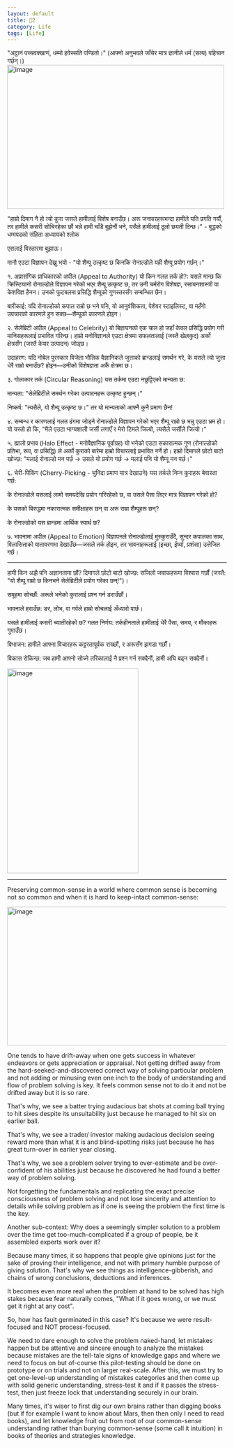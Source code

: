 ```yaml
---
layout: default
title: 🎯2
category: Life
tags: [Life]
---
```


"अट्ठानं पच्चवक्खाणं, धम्मो हवेस्सति पण्डितो।"
(आफ्नो अनुभवले जाँचेर मात्र ज्ञानीले धर्म (सत्य) पहिचान गर्छन्।)
<img width="498" height="330" alt="image" src="https://github.com/user-attachments/assets/f9c1dd5b-10c8-40f1-afdd-aaaa6574d331" />

"हाम्रो दिमाग नै हो त्यो कुरा जसले हामीलाई विशेष बनाउँछ। अरू जनावरहरूभन्दा हामीले यति प्रगति गर्यौं, तर हामीले कसरी सोचिरहेका छौं भन्ने हामी चाँडै बुझेनौं भने, यसैले हामीलाई ठूलो छयती दिन्छ।" - 
बुद्धको धम्मपदको संहिता अध्यायको श्लोक

एसलाई विस्तारमा बुझाऊ।

मानौ एउटा विज्ञापन देख्नु भयो - "यो शैम्पू उत्कृष्ट छ किनकि रोनाल्डोले यही शैम्पू प्रयोग गर्छन्।"

१. अप्रासंगिक प्राधिकारको अपील (Appeal to Authority)
यो किन गलत तर्क हो?: यसले मान्छ कि क्रिस्टियानो रोनाल्डोले विज्ञापन गरेको भएर शैम्पू उत्कृष्ट छ, तर उनी चर्मरोग विशेषज्ञ, रसायनशास्त्री वा केशविज्ञ हैनन। उनको फुटबलमा प्रसिद्धि शैम्पूको गुणस्तरसँग सम्बन्धित छैन।

बारीकाई: यदि रोनाल्डोको कपाल राम्रो छ भने पनि, यो आनुवंशिकता, पेशेवर स्टाइलिस्ट, वा महँगो उपचारको कारणले हुन सक्छ—शैम्पूको कारणले होइन।

२. सेलेब्रिटी अपील (Appeal to Celebrity)
यो बिज्ञापनको एक चाल हो जहाँ केवल प्रसिद्धि प्रयोग गरी मानिसहरूलाई प्रभावित गरिन्छ। हाम्रो मनोविज्ञानले एउटा क्षेत्रमा सफलतालाई (जस्तै खेलकुद) अर्को क्षेत्रसँग (जस्तै केयर उत्पादन) जोड्छ।

उदाहरण: यदि नोबेल पुरस्कार विजेता भौतिक वैज्ञानिकले जुत्ताको ब्रान्डलाई समर्थन गरे, के यसले त्यो जुत्ता धेरै राम्रो बनाउँछ? होइन—उनीको विशेषज्ञता अर्कै क्षेत्रमा छ।

३. गोलाकार तर्क (Circular Reasoning)
यस तर्कमा एउटा नछुट्टिएको मान्यता छ:

मान्यता: "सेलेब्रिटीले समर्थन गरेका उत्पादनहरू उत्कृष्ट हुन्छन्।"

निष्कर्ष: "त्यसैले, यो शैम्पू उत्कृष्ट छ।"
तर यो मान्यताको आफ्नै कुनै प्रमाण छैन!

४. सम्बन्ध र कारणलाई गलत ढंगमा जोड्ने
रोनाल्डोले विज्ञापन गरेको भएर शैम्पू राम्रो छ भन्नु एउटा भ्रम हो। यो यस्तो हो कि, "मैले एउटा भाग्यशाली जर्सी लगाएँ र मेरो टिमले जित्यो, त्यसैले जर्सीले जित्यो।"

५. ह्यालो प्रभाव (Halo Effect - मनोवैज्ञानिक पूर्वाग्रह)
यो भनेको एउटा सकारात्मक गुण (रोनाल्डोको प्रतिभा, रूप, वा प्रसिद्धि) ले अर्को कुराको बारेमा हाम्रो विचारलाई प्रभावित गर्ने हो। हाम्रो दिमागले छोटो बाटो खोज्छ:
"मलाई रोनाल्डो मन पर्छ → उसले यो प्रयोग गर्छ → मलाई पनि यो शैम्पू मन पर्छ।"

६. चेरी-पिकिंग (Cherry-Picking - चुनिंदा प्रमाण मात्र देखाउने)
यस तर्कले निम्न कुराहरू बेवास्ता गर्छ:

के रोनाल्डोले यसलाई लामो समयदेखि प्रयोग गरिरहेको छ, वा उसले पैसा लिएर मात्र विज्ञापन गरेको हो?

के यसको बिरुद्धमा नकारात्मक समीक्षाहरू छन् वा अरू राम्रा शैम्पूहरू छन्?

के रोनाल्डोको यस ब्रान्डमा आर्थिक स्वार्थ छ?

७. भावनामा अपील (Appeal to Emotion)
विज्ञापनले रोनाल्डोलाई मुस्कुराउँदै, सुन्दर कपालका साथ, विलासिताको वातावरणमा देखाउँछ—जसले तर्क होइन, तर भावनाहरूलाई (इच्छा, ईर्ष्या, प्रशंसा) उत्तेजित गर्छ।

---
हामी किन अझै पनि अज्ञानतामा छौं?
दिमागले छोटो बाटो खोज्छ: सजिलो जवाफहरूमा विश्वास गर्छौं (जस्तै: "यो शैम्पू राम्रो छ किनभने सेलेब्रिटीले प्रयोग गरेका छन्!")।

समूहमा सोच्छौं: अरूले भनेको कुरालाई प्रश्न गर्न डराउँछौं।

भावनाले हराउँछ: डर, लोभ, वा गर्वले हाम्रो सोचलाई अँध्यारो पार्छ।

यसले हामीलाई कसरी च्यातीरहेको छ?
गलत निर्णय: तर्कहीनताले हामीलाई धेरै पैसा, समय, र मौकाहरू गुमाउँछ।

विभाजन: हामीले आफ्ना विचारहरू कट्टरतापूर्वक राख्छौं, र अरूसँग झगडा गर्छौं।

विकास रोकिन्छ: जब हामी आफ्नो सोच्ने तरिकालाई नै प्रश्न गर्न सक्दैनौं, हामी अघि बढ्न सक्दैनौं।

<img width="301" height="469" alt="image" src="https://github.com/user-attachments/assets/277f6ff7-b990-474b-848c-38b84e8b188b" />

---
Preserving common-sense in a world where common sense is becoming not so common and when it is hard to keep-intact common-sense:

<img width="581" height="318" alt="image" src="https://github.com/user-attachments/assets/a924abf2-af7e-403d-91d0-e11fa2d12f23" />

One tends to have drift-away when one gets success in whatever endeavors or gets appreciation or appraisal. Not getting drifted away from the hard-seeked-and-discovered correct way of solving particular problem and not adding or minusing even one inch to the body of understanding and flow of problem solving is key.
It feels common sense not to do it and not be drifted away but it is so rare.

That's why, we see a batter trying audacious bat shots at coming ball trying to hit sixes despite its unsuitability just because he managed to hit six on earlier ball.

That's why, we see a trader/ investor making audacious decision seeing reward more than what it is and blind-spotting risks just because he has great turn-over in earlier year closing.

That's why, we see a problem solver trying to over-estimate and be over-confident of his abilities just because he discovered he had found a better way of problem solving.

Not forgetting the fundamentals and replicating the exact precise consciousness of problem solving and not lose sincerity and attention to details while solving problem as if one is seeing the problem the first time is the key.

Another sub-context:
Why does a seemingly simpler solution to a problem over the time get too-much-complicated if a group of people, be it assembled experts work over it?

Because many times, it so happens that people give opinions just for the sake of proving their intelligence, and not with primary humble purpose of giving solution. That's why we see things as intelligence-gibberish, and chains of wrong conclusions, deductions and inferences.

It becomes even more real when the problem at hand to be solved has high stakes because fear naturally comes, "What if it goes wrong, or we must get it right at any cost".

So, how has fault germinated in this case? It's because we were result-focused and NOT process-focused.

We need to dare enough to solve the problem naked-hand, let mistakes happen but be attentive and sincere enough to analyze the mistakes because mistakes are the tell-tale signs of knowledge gaps and where we need to focus on but of-course this pilot-testing should be done on prototype or on trials and not on larger real-scale. After this, we must try to get one-level-up understanding of mistakes categories and then come up with solid generic understanding, stress-test it and if it passes the stress-test, then just freeze lock that understanding securely in our brain.

Many times, it's wiser to first dig our own brains rather than digging books (but if for example I want to know about Mars, then then only I need to read books), and let knowledge fruit out from root of our common-sense understanding rather than burying common-sense (some call it intuition) in books of theories and strategies knowledge.
